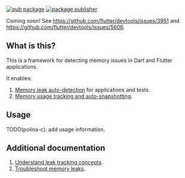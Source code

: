 [![pub package](https://img.shields.io/pub/v/leak_tracker.svg)](https://pub.dev/packages/leak_tracker)
[![package publisher](https://img.shields.io/pub/publisher/leak_tracker.svg)](https://pub.dev/packages/leak_tracker/publisher)

Coming soon! See https://github.com/flutter/devtools/issues/3951 and https://github.com/flutter/devtools/issues/5606.

## What is this?

This is a framework for detecting memory issues in Dart and Flutter applications.

It enables:

1. [Memory leak auto-detection](https://github.com/dart-lang/leak_tracker/blob/main/doc/DETECT.md) for applications and tests.
2. [Memory usage tracking and auto-snapshotting](https://github.com/dart-lang/leak_tracker/blob/main/doc/USAGE.md).

## Usage

TODO(polina-c): add usage information.

## Additional documentation

1. [Understand leak tracking concepts](https://github.com/dart-lang/leak_tracker/blob/main/doc/CONCEPTS.md).
2. [Troubleshoot memory leaks](https://github.com/dart-lang/leak_tracker/blob/main/doc/TROUBLESHOOT.md).
